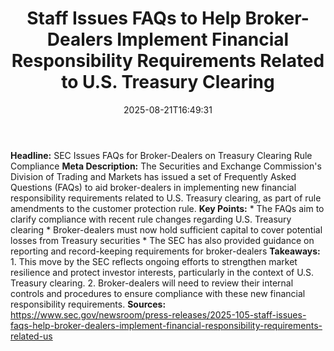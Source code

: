 ﻿---
title: "  Staff Issues FAQs to Help Broker-Dealers Implement Financial Responsibility Requirements Related to U.S. Treasury Clearing
"
date: "2025-08-21T16:49:31"
category: "Markets"
image: "/images/generated/briefs/2025-08-21/staff-issues-faqs-to-help-brokerdealers-implement-financia.svg"

summary: ""
slug: "  staff issues faqs to help brokerdealers implement financia"
source_urls:
  - "https://www.sec.gov/newsroom/press-releases/2025-105-staff-issues-faqs-help-broker-dealers-implement-financial-responsibility-requirements-related-us"
seo:
  title: "  Staff Issues FAQs to Help Broker-Dealers Implement Financial Responsibility Requirements Related to U.S. Treasury Clearing
 | Hash n Hedge"
  description: ""
  keywords: ["news", "markets", "brief"]
---
**Headline:** SEC Issues FAQs for Broker-Dealers on Treasury Clearing Rule Compliance  **Meta Description:** The Securities and Exchange Commission's Division of Trading and Markets has issued a set of Frequently Asked Questions (FAQs) to aid broker-dealers in implementing new financial responsibility requirements related to U.S. Treasury clearing, as part of rule amendments to the customer protection rule.  **Key Points:**  * The FAQs aim to clarify compliance with recent rule changes regarding U.S. Treasury clearing * Broker-dealers must now hold sufficient capital to cover potential losses from Treasury securities * The SEC has also provided guidance on reporting and record-keeping requirements for broker-dealers  **Takeaways:**  1. This move by the SEC reflects ongoing efforts to strengthen market resilience and protect investor interests, particularly in the context of U.S. Treasury clearing. 2. Broker-dealers will need to review their internal controls and procedures to ensure compliance with these new financial responsibility requirements.  **Sources:**  https://www.sec.gov/newsroom/press-releases/2025-105-staff-issues-faqs-help-broker-dealers-implement-financial-responsibility-requirements-related-us 
